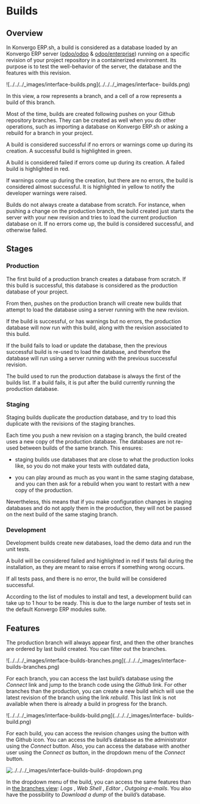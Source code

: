 # Builds

## Overview

In Konvergo ERP.sh, a build is considered as a database loaded by an Konvergo ERP server
([odoo/odoo](https://github.com/odoo/odoo) &
[odoo/enterprise](https://github.com/odoo/enterprise)) running on a specific
revision of your project repository in a containerized environment. Its
purpose is to test the well-behavior of the server, the database and the
features with this revision.

![../../../_images/interface-builds.png](../../../_images/interface-
builds.png)

In this view, a row represents a branch, and a cell of a row represents a
build of this branch.

Most of the time, builds are created following pushes on your Github
repository branches. They can be created as well when you do other operations,
such as importing a database on Konvergo ERP.sh or asking a rebuild for a branch in
your project.

A build is considered successful if no errors or warnings come up during its
creation. A successful build is highlighted in green.

A build is considered failed if errors come up during its creation. A failed
build is highlighted in red.

If warnings come up during the creation, but there are no errors, the build is
considered almost successful. It is highlighted in yellow to notify the
developer warnings were raised.

Builds do not always create a database from scratch. For instance, when
pushing a change on the production branch, the build created just starts the
server with your new revision and tries to load the current production
database on it. If no errors come up, the build is considered successful, and
otherwise failed.

## Stages

### Production

The first build of a production branch creates a database from scratch. If
this build is successful, this database is considered as the production
database of your project.

From then, pushes on the production branch will create new builds that attempt
to load the database using a server running with the new revision.

If the build is successful, or has warnings but no errors, the production
database will now run with this build, along with the revision associated to
this build.

If the build fails to load or update the database, then the previous
successful build is re-used to load the database, and therefore the database
will run using a server running with the previous successful revision.

The build used to run the production database is always the first of the
builds list. If a build fails, it is put after the build currently running the
production database.

### Staging

Staging builds duplicate the production database, and try to load this
duplicate with the revisions of the staging branches.

Each time you push a new revision on a staging branch, the build created uses
a new copy of the production database. The databases are not re-used between
builds of the same branch. This ensures:

  * staging builds use databases that are close to what the production looks like, so you do not make your tests with outdated data,

  * you can play around as much as you want in the same staging database, and you can then ask for a rebuild when you want to restart with a new copy of the production.

Nevertheless, this means that if you make configuration changes in staging
databases and do not apply them in the production, they will not be passed on
the next build of the same staging branch.

### Development

Development builds create new databases, load the demo data and run the unit
tests.

A build will be considered failed and highlighted in red if tests fail during
the installation, as they are meant to raise errors if something wrong occurs.

If all tests pass, and there is no error, the build will be considered
successful.

According to the list of modules to install and test, a development build can
take up to 1 hour to be ready. This is due to the large number of tests set in
the default Konvergo ERP modules suite.

## Features

The production branch will always appear first, and then the other branches
are ordered by last build created. You can filter out the branches.

![../../../_images/interface-builds-branches.png](../../../_images/interface-
builds-branches.png)

For each branch, you can access the last build’s database using the _Connect_
link and jump to the branch code using the _Github_ link. For other branches
than the production, you can create a new build which will use the latest
revision of the branch using the link _rebuild_. This last link is not
available when there is already a build in progress for the branch.

![../../../_images/interface-builds-build.png](../../../_images/interface-
builds-build.png)

For each build, you can access the revision changes using the button with the
Github icon. You can access the build’s database as the administrator using
the _Connect_ button. Also, you can access the database with another user
using the _Connect as_ button, in the dropdown menu of the _Connect_ button.

![../../../_images/interface-builds-build-
dropdown.png](../../../_images/interface-builds-build-dropdown.png)

In the dropdown menu of the build, you can access the same features than in
[the branches view](branches#odoosh-gettingstarted-branches-tabs): _Logs_
, _Web Shell_ , _Editor_ , _Outgoing e-mails_. You also have the possibility
to _Download a dump_ of the build’s database.

